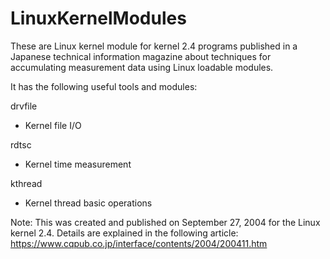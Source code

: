 # LinuxKernelModules

These are Linux kernel module for kernel 2.4 programs published in a Japanese technical information magazine
about techniques for accumulating measurement data using Linux loadable modules.

It has the following useful tools and modules:

drvfile
- Kernel file I/O

rdtsc
- Kernel time measurement

kthread
- Kernel thread basic operations

Note: This was created and published on September 27, 2004 for the Linux kernel 2.4.
Details are explained in the following article:
https://www.cqpub.co.jp/interface/contents/2004/200411.htm
